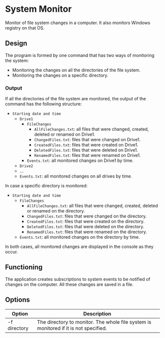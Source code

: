 # System Monitor

Monitor of file system changes in a computer. It also monitors Windows registry on that OS.

## Design

The program is formed by one command that has two ways of monitoring the system:

- Monitoring the changes on all the directories of the file system.
- Monitoring the changes on a specific directory.

### Output

If all the directories of the file system are monitored, the output of the command has the following structure:

- `Starting date and time`
  - `Drive1`
    - `FileChanges`
      - `AllFileChanges.txt`: all files that were changed, created, deleted or renamed on Drive1.
      - `ChangedFiles.txt`: files that were changed on Drive1.
      - `CreatedFiles.txt`: files that were created on Drive1.
      - `DeletedFiles.txt`: files that were deleted on Drive1.
      - `RenamedFiles.txt`: files that were renamed on Drive1.
    - `Events.txt`: all monitored changes on Drive1 by time.
  - `Drive2`
  - ...
  - `Events.txt`: all monitored changes on all drives by time.

In case a specific directory is monitored:

- `Starting date and time`
  - `FileChanges`
    - `AllFileChanges.txt`: all files that were changed, created, deleted or renamed on the directory.
    - `ChangedFiles.txt`: files that were changed on the directory.
    - `CreatedFiles.txt`: files that were created on the directory.
    - `DeletedFiles.txt`: files that were deleted on the directory.
    - `RenamedFiles.txt`: files that were renamed on the directory.
  - `Events.txt`: all monitored changes on the directory by time.

In both cases, all monitored changes are displayed in the console as they occur.

## Functioning

The application creates subscriptions to system events to be notified of changes on the computer. All these changes are saved in a file.

## Options

Option|Description
-|-
-f directory|The directory to monitor. The whole file system is monitored if it is not specified.
